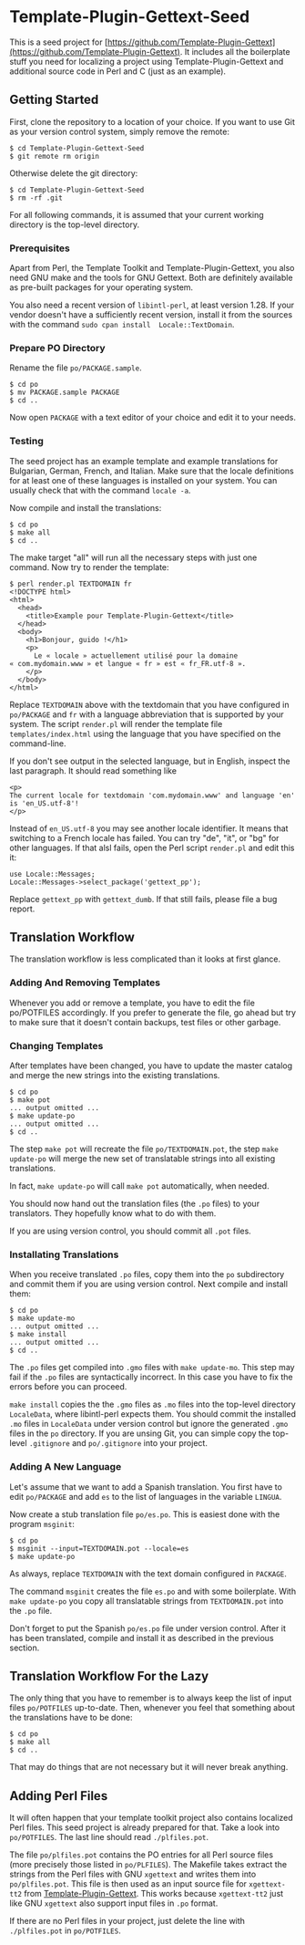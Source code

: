 # Template-Plugin-Gettext-Seed

This is a seed project for [https://github.com/Template-Plugin-Gettext](https://github.com/Template-Plugin-Gettext).  It includes all the boilerplate stuff you need for localizing a project using Template-Plugin-Gettext and additional source code in Perl and C (just as an example).

## Getting Started

First, clone the repository to a location of your choice.  If you want to
use Git as your version control system, simply remove the remote:

```
$ cd Template-Plugin-Gettext-Seed
$ git remote rm origin
```

Otherwise delete the git directory:

```
$ cd Template-Plugin-Gettext-Seed
$ rm -rf .git
```

For all following commands, it is assumed that your current working
directory is the top-level directory.

### Prerequisites

Apart from Perl, the Template Toolkit and Template-Plugin-Gettext, you also
need GNU make and the tools for GNU Gettext.  Both are definitely available
as pre-built packages for your operating system.

You also need a recent version of `libintl-perl`, at least version 
1.28.  If your vendor doesn't have a sufficiently recent version, 
install it from the sources with the command `sudo cpan install 
Locale::TextDomain`.

### Prepare PO Directory

Rename the file `po/PACKAGE.sample`.

```
$ cd po
$ mv PACKAGE.sample PACKAGE
$ cd ..
```

Now open `PACKAGE` with a text editor of your choice and edit it to
your needs.

### Testing

The seed project has an example template and example translations for
Bulgarian, German, French, and Italian.  Make sure that the locale
definitions for at least one of these languages is installed on your
system.  You can usually check that with the command `locale -a`.

Now compile and install the translations:

```
$ cd po
$ make all
$ cd ..
```

The make target "all" will run all the necessary steps with just one command.  Now try to render the template:

```
$ perl render.pl TEXTDOMAIN fr
<!DOCTYPE html>
<html>
  <head>
    <title>Example pour Template-Plugin-Gettext</title> 
  </head>
  <body>
    <h1>Bonjour, guido !</h1>
    <p>
      Le « locale » actuellement utilisé pour la domaine « com.mydomain.www » et langue « fr » est « fr_FR.utf-8 ».
    </p>
  </body>
</html>
```

Replace `TEXTDOMAIN` above with the textdomain that you have
configured in `po/PACKAGE` and `fr` with a language abbreviation
that is supported by your system.  The script `render.pl` will
render the template file `templates/index.html` using the language
that you have specified on the command-line.

If you don't see output in the selected language, but in English,
inspect the last paragraph.  It should read something like

```
<p>
The current locale for textdomain 'com.mydomain.www' and language 'en' is 'en_US.utf-8'!
</p>
```

Instead of `en_US.utf-8` you may see another locale identifier.
It means that switching to a French locale has failed.  You can
try "de", "it", or "bg" for other languages.  If that alsl fails,
open the Perl script `render.pl` and edit this it:

```
use Locale::Messages;
Locale::Messages->select_package('gettext_pp');
```

Replace `gettext_pp` with `gettext_dumb`.  If that still fails,
please file a bug report.

## Translation Workflow

The translation workflow is less complicated than it looks at
first glance.

### Adding And Removing Templates

Whenever you add or remove a template, you have to edit the file
po/POTFILES accordingly.  If you prefer to generate the file, go
ahead but try to make sure that it doesn't contain backups, test
files or other garbage.

### Changing Templates

After templates have been changed, you have to update the master
catalog and merge the new strings into the existing translations.

```
$ cd po
$ make pot
... output omitted ...
$ make update-po
... output omitted ...
$ cd ..
```

The step `make pot` will recreate the file `po/TEXTDOMAIN.pot`,
the step `make update-po` will merge the new set of translatable
strings into all existing translations.

In fact, `make update-po` will call `make pot` automatically, when
needed.

You should now hand out the translation files (the `.po` files) to
your translators.  They hopefully know what to do with them.

If you are using version control, you should commit all `.pot`
files.

### Installating Translations

When you receive translated `.po` files, copy them into the `po`
subdirectory and commit them if you are using version control. 
Next compile and install them:

```
$ cd po
$ make update-mo
... output omitted ...
$ make install
... output omitted ...
$ cd ..
```

The `.po` files get compiled into `.gmo` files with 
`make update-mo`.  This step may fail if the `.po` files are 
syntactically incorrect.  In this case you have to fix the errors
before you can proceed.

`make install` copies the the `.gmo` files as `.mo` files into the 
top-level directory `LocaleData`, where libintl-perl expects them.
You should commit the installed `.mo` files in `LocaleData` under
version control but ignore the generated `.gmo` files in the
`po` directory.  If you are unsing Git, you can simple copy the
top-level `.gitignore` and `po/.gitignore` into your project.

### Adding A New Language

Let's assume that we want to add a Spanish translation.  You first
have to edit `po/PACKAGE` and add `es` to the list of languages in
the variable `LINGUA`.

Now create a stub translation file `po/es.po`.  This is easiest done
with the program `msginit`:

```
$ cd po
$ msginit --input=TEXTDOMAIN.pot --locale=es
$ make update-po
```

As always, replace `TEXTDOMAIN` with the text domain configured in
`PACKAGE`.

The command `msginit` creates the file `es.po` and with some
boilerplate.  With `make update-po` you copy all translatable
strings from `TEXTDOMAIN.pot` into the `.po` file.

Don't forget to put the Spanish `po/es.po` file under version
control.  After it has been translated, compile and install it
as described in the previous section.

## Translation Workflow For the Lazy

The only thing that you have to remember is to always keep the
list of input files `po/POTFILES` up-to-date.  Then, whenever
you feel that something about the translations have to be done:

```
$ cd po
$ make all
$ cd ..
```

That may do things that are not necessary but it will never break
anything.

## Adding Perl Files

It will often happen that your template toolkit project also contains
localized Perl files.  This seed project is already prepared for 
that.  Take a look into `po/POTFILES`.  The last line should read
`./plfiles.pot`.

The file `po/plfiles.pot` contains the PO entries for all Perl source
files (more precisely those listed in `po/PLFILES`).  The Makefile
takes extract the strings from the Perl files with GNU `xgettext`
and writes them into `po/plfiles.pot`.  This file is then used
as an input source file for `xgettext-tt2` from
[Template-Plugin-Gettext](https://github.com/gflohr/Template-Plugin-Gettext).
This works because `xgettext-tt2` just like GNU `xgettext` also 
support input files in `.po` format.

If there are no Perl files in your project, just delete the 
line with `./plfiles.pot` in `po/POTFILES`.

